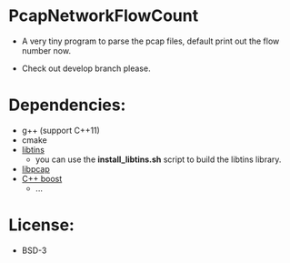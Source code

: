 # PcapNetworkFlowCount

* A very tiny program to parse the pcap files, default print out the flow number now.

* Check out develop branch please.

# Dependencies:
- g++ (support C++11)
- cmake
- [libtins](http://libtins.github.io/)
    - you can use the **install_libtins.sh** script to build the libtins library.
- [libpcap](http://www.tcpdump.org/)
- [C++ boost](www.boost.org)
    - ...


# License:
- BSD-3
